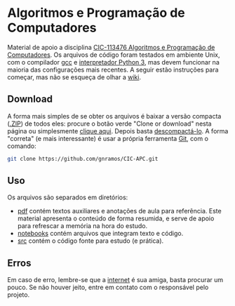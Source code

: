 # Algoritmos e Programação de Computadores #

Material de apoio a disciplina [CIC-113476 Algoritmos e Programação de Computadores](http://aprender.ead.unb.br/course/view.php?id=2482). Os arquivos de código foram testados em ambiente Unix, com o compilador [gcc][gcc] e [interpretador Python 3][python], mas devem funcionar na maioria das configurações mais recentes. A seguir estão instruções para começar, mas não se esqueça de olhar a [wiki](https://github.com/gnramos/CIC-APC/wiki).


## Download ##

A forma mais simples de se obter os arquivos é baixar a versão compacta ([.ZIP][zip]) de todos eles: procure o botão verde "Clone or download" nesta página ou simplesmente [clique aqui][download]. Depois basta [descompactá-lo][unzip]. A forma "correta" (e mais interessante) é usar a própria ferramenta [Git][git], com o comando:

```bash
git clone https://github.com/gnramos/CIC-APC.git
```

## Uso ##

Os arquivos são separados em diretórios:
* [pdf](pdf) contém textos auxiliares e anotações de aula para referência. Este material apresenta o conteúdo de forma resumida, e serve de apoio para refrescar a memória na hora do estudo.
* [notebooks](notebooks) contém arquivos que integram texto e código.
* [src](src) contém o código fonte para estudo (e prática).

## Erros ##

Em caso de erro, lembre-se que a [internet][google] é sua amiga, basta procurar um pouco. Se não houver jeito, entre em contato com o responsável pelo projeto.

[download]: https://github.com/gnramos/CIC-APC/archive/master.zip
[gcc]: http://gcc.gnu.org/
[git]: http://git-scm.com/book/pt-br/v1
[google]: http://www.google.com.br
[python]: http://wiki.python.org.br/InicieSe
[unzip]: https://www.google.com.br/search?q=descompactar+arquivo+zip
[zip]: https://pt.wikipedia.org/wiki/ZIP